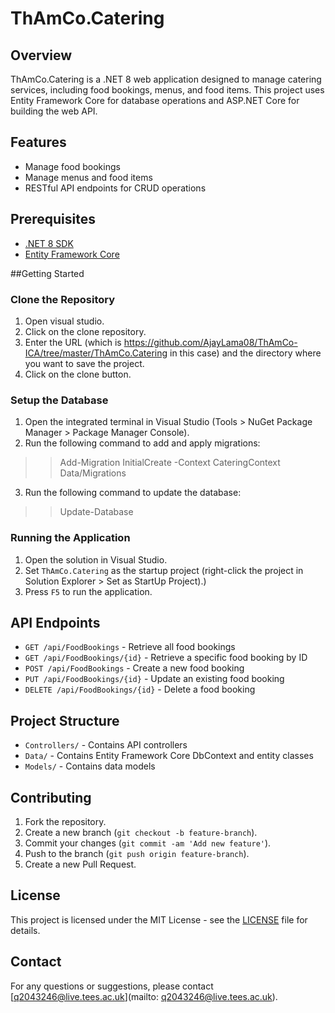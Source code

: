﻿
# ThAmCo.Catering

## Overview
ThAmCo.Catering is a .NET 8 web application designed to manage catering services, including food bookings, menus, and food items. This project uses Entity Framework Core for database operations and ASP.NET Core for building the web API.


## Features
- Manage food bookings
- Manage menus and food items
- RESTful API endpoints for CRUD operations


## Prerequisites
- [.NET 8 SDK](https://dotnet.microsoft.com/download/dotnet/8.0)
- [Entity Framework Core](https://docs.microsoft.com/en-us/ef/core/)


##Getting Started
### Clone the Repository
1. Open visual studio.
2. Click on the clone repository.
3. Enter the URL (which is https://github.com/AjayLama08/ThAmCo-ICA/tree/master/ThAmCo.Catering in this case) and the directory where you want to save the project.
4. Click on the clone button.

 
### Setup the Database
1. Open the integrated terminal in Visual Studio (Tools > NuGet Package Manager > Package Manager Console).
2. Run the following command to add and apply migrations:
>> Add-Migration InitialCreate -Context CateringContext	Data/Migrations
3. Run the following command to update the database:
>> Update-Database


### Running the Application
1. Open the solution in Visual Studio.
2. Set `ThAmCo.Catering` as the startup project (right-click the project in Solution Explorer > Set as StartUp Project).)
3. Press `F5` to run the application.

## API Endpoints
- `GET /api/FoodBookings` - Retrieve all food bookings
- `GET /api/FoodBookings/{id}` - Retrieve a specific food booking by ID
- `POST /api/FoodBookings` - Create a new food booking
- `PUT /api/FoodBookings/{id}` - Update an existing food booking
- `DELETE /api/FoodBookings/{id}` - Delete a food booking

## Project Structure
- `Controllers/` - Contains API controllers
- `Data/` - Contains Entity Framework Core DbContext and entity classes
- `Models/` - Contains data models

## Contributing
1. Fork the repository.
2. Create a new branch (`git checkout -b feature-branch`).
3. Commit your changes (`git commit -am 'Add new feature'`).
4. Push to the branch (`git push origin feature-branch`).
5. Create a new Pull Request.

## License
This project is licensed under the MIT License - see the [LICENSE](LICENSE) file for details.

## Contact
For any questions or suggestions, please contact [q2043246@live.tees.ac.uk](mailto: q2043246@live.tees.ac.uk).


